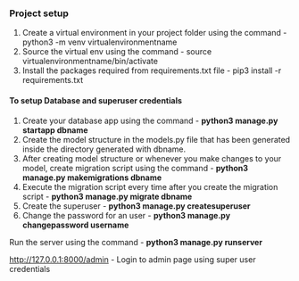 ### Project setup

1. Create a virtual environment in your project folder using the command - python3 -m venv virtualenvironmentname
2. Source the virtual env using the command - source virtualenvironmentname/bin/activate
3. Install the packages required from requirements.txt file - pip3 install -r requirements.txt

#### To setup Database and superuser credentials
1. Create your database app using the command - __python3 manage.py startapp dbname__
2. Create the model structure in the models.py file that has been generated inside the directory generated with dbname.
3. After creating model structure or whenever you make changes to your model, create migration script using the command -
   __python3 manage.py makemigrations dbname__
4. Execute the migration script every time after you create the migration script - __python3 manage.py migrate dbname__
5. Create the superuser - __python3 manage.py createsuperuser__
6. Change the password for an user - __python3 manage.py changepassword username__

Run the server using the command - __python3 manage.py runserver__

http://127.0.0.1:8000/admin - Login to admin page using super user credentials 